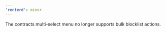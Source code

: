 ```yaml
---
'renterd': minor
---
```


The contracts multi-select menu no longer supports bulk blocklist actions.
